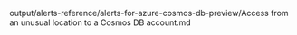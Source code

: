output/alerts-reference/alerts-for-azure-cosmos-db-preview/Access from an unusual location to a Cosmos DB account.md